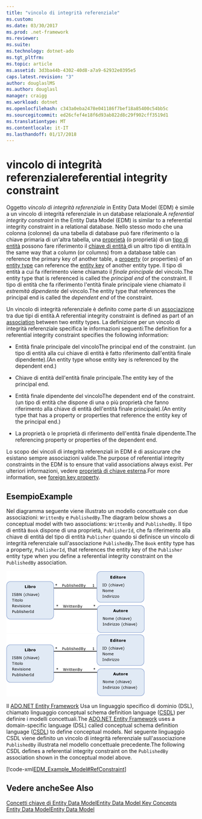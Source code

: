 ```yaml
---
title: "vincolo di integrità referenziale"
ms.custom: 
ms.date: 03/30/2017
ms.prod: .net-framework
ms.reviewer: 
ms.suite: 
ms.technology: dotnet-ado
ms.tgt_pltfrm: 
ms.topic: article
ms.assetid: 3d3ba44b-4302-40d8-a7a9-62932e0395e5
caps.latest.revision: "3"
author: douglaslMS
ms.author: douglasl
manager: craigg
ms.workload: dotnet
ms.openlocfilehash: c343a0eba2478e041186f7bef18a85400c54bb5c
ms.sourcegitcommit: ed26cfef4e18f6d93ab822d8c29f902cff3519d1
ms.translationtype: MT
ms.contentlocale: it-IT
ms.lasthandoff: 01/17/2018
---
```

# <a name="referential-integrity-constraint"></a><span data-ttu-id="b9eb1-102">vincolo di integrità referenziale</span><span class="sxs-lookup"><span data-stu-id="b9eb1-102">referential integrity constraint</span></span>
<span data-ttu-id="b9eb1-103">Oggetto *vincolo di integrità referenziale* in Entity Data Model (EDM) è simile a un vincolo di integrità referenziale in un database relazionale.</span><span class="sxs-lookup"><span data-stu-id="b9eb1-103">A *referential integrity constraint* in the Entity Data Model (EDM) is similar to a referential integrity constraint in a relational database.</span></span> <span data-ttu-id="b9eb1-104">Nello stesso modo che una colonna (colonne) da una tabella di database può fare riferimento o la chiave primaria di un'altra tabella, una [proprietà](../../../../docs/framework/data/adonet/property.md) (o proprietà) di un [tipo di entità](../../../../docs/framework/data/adonet/entity-type.md) possono fare riferimento il [chiave di entità ](../../../../docs/framework/data/adonet/entity-key.md) di un altro tipo di entità.</span><span class="sxs-lookup"><span data-stu-id="b9eb1-104">In the same way that a column (or columns) from a database table can reference the primary key of another table, a [property](../../../../docs/framework/data/adonet/property.md) (or properties) of an [entity type](../../../../docs/framework/data/adonet/entity-type.md) can reference the [entity key](../../../../docs/framework/data/adonet/entity-key.md) of another entity type.</span></span> <span data-ttu-id="b9eb1-105">Il tipo di entità a cui fa riferimento viene chiamato il *finale principale* del vincolo.</span><span class="sxs-lookup"><span data-stu-id="b9eb1-105">The entity type that is referenced is called the *principal end* of the constraint.</span></span> <span data-ttu-id="b9eb1-106">Il tipo di entità che fa riferimento l'entità finale principale viene chiamato il *estremità dipendente* del vincolo.</span><span class="sxs-lookup"><span data-stu-id="b9eb1-106">The entity type that references the principal end is called the *dependent end* of the constraint.</span></span>  
  
 <span data-ttu-id="b9eb1-107">Un vincolo di integrità referenziale è definito come parte di un [associazione](../../../../docs/framework/data/adonet/association-type.md) tra due tipi di entità.</span><span class="sxs-lookup"><span data-stu-id="b9eb1-107">A referential integrity constraint is defined as part of an [association](../../../../docs/framework/data/adonet/association-type.md) between two entity types.</span></span> <span data-ttu-id="b9eb1-108">La definizione per un vincolo di integrità referenziale specifica le informazioni seguenti:</span><span class="sxs-lookup"><span data-stu-id="b9eb1-108">The definition for a referential integrity constraint specifies the following information:</span></span>  
  
-   <span data-ttu-id="b9eb1-109">Entità finale principale del vincolo</span><span class="sxs-lookup"><span data-stu-id="b9eb1-109">The principal end of the constraint.</span></span> <span data-ttu-id="b9eb1-110">(un tipo di entità alla cui chiave di entità è fatto riferimento dall'entità finale dipendente).</span><span class="sxs-lookup"><span data-stu-id="b9eb1-110">(An entity type whose entity key is referenced by the dependent end.)</span></span>  
  
-   <span data-ttu-id="b9eb1-111">Chiave di entità dell'entità finale principale.</span><span class="sxs-lookup"><span data-stu-id="b9eb1-111">The entity key of the principal end.</span></span>  
  
-   <span data-ttu-id="b9eb1-112">Entità finale dipendente del vincolo</span><span class="sxs-lookup"><span data-stu-id="b9eb1-112">The dependent end of the constraint.</span></span> <span data-ttu-id="b9eb1-113">(un tipo di entità che dispone di una o più proprietà che fanno riferimento alla chiave di entità dell'entità finale principale).</span><span class="sxs-lookup"><span data-stu-id="b9eb1-113">(An entity type that has a property or properties that reference the entity key of the principal end.)</span></span>  
  
-   <span data-ttu-id="b9eb1-114">La proprietà o le proprietà di riferimento dell'entità finale dipendente.</span><span class="sxs-lookup"><span data-stu-id="b9eb1-114">The referencing property or properties of the dependent end.</span></span>  
  
 <span data-ttu-id="b9eb1-115">Lo scopo dei vincoli di integrità referenziali in EDM è di assicurare che esistano sempre associazioni valide.</span><span class="sxs-lookup"><span data-stu-id="b9eb1-115">The purpose of referential integrity constraints in the EDM is to ensure that valid associations always exist.</span></span> <span data-ttu-id="b9eb1-116">Per ulteriori informazioni, vedere [proprietà di chiave esterna](../../../../docs/framework/data/adonet/foreign-key-property.md).</span><span class="sxs-lookup"><span data-stu-id="b9eb1-116">For more information, see [foreign key property](../../../../docs/framework/data/adonet/foreign-key-property.md).</span></span>  
  
## <a name="example"></a><span data-ttu-id="b9eb1-117">Esempio</span><span class="sxs-lookup"><span data-stu-id="b9eb1-117">Example</span></span>  
 <span data-ttu-id="b9eb1-118">Nel diagramma seguente viene illustrato un modello concettuale con due associazioni: `WrittenBy` e `PublishedBy`.</span><span class="sxs-lookup"><span data-stu-id="b9eb1-118">The diagram below shows a conceptual model with two associations: `WrittenBy` and `PublishedBy`.</span></span> <span data-ttu-id="b9eb1-119">Il tipo di entità `Book` dispone di una proprietà, `PublisherId`, che fa riferimento alla chiave di entità del tipo di entità `Publisher` quando si definisce un vincolo di integrità referenziale sull'associazione `PublishedBy`.</span><span class="sxs-lookup"><span data-stu-id="b9eb1-119">The `Book` entity type has a property, `PublisherId`, that references the entity key of the `Publisher` entity type when you define a referential integrity constraint on the `PublishedBy` association.</span></span>  
  
 <span data-ttu-id="b9eb1-120">![RefConstraintModel](../../../../docs/framework/data/adonet/media/refconstraintmodel.gif "RefConstraintModel")</span><span class="sxs-lookup"><span data-stu-id="b9eb1-120">![RefConstraintModel](../../../../docs/framework/data/adonet/media/refconstraintmodel.gif "RefConstraintModel")</span></span>  
  
 <span data-ttu-id="b9eb1-121">Il [ADO.NET Entity Framework](../../../../docs/framework/data/adonet/ef/index.md) Usa un linguaggio specifico di dominio (DSL), chiamato linguaggio conceptual schema definition language ([CSDL](../../../../docs/framework/data/adonet/ef/language-reference/csdl-specification.md)) per definire i modelli concettuali.</span><span class="sxs-lookup"><span data-stu-id="b9eb1-121">The [ADO.NET Entity Framework](../../../../docs/framework/data/adonet/ef/index.md) uses a domain-specific language (DSL) called conceptual schema definition language ([CSDL](../../../../docs/framework/data/adonet/ef/language-reference/csdl-specification.md)) to define conceptual models.</span></span> <span data-ttu-id="b9eb1-122">Nel seguente linguaggio CSDL viene definito un vincolo di integrità referenziale sull'associazione `PublishedBy` illustrata nel modello concettuale precedente.</span><span class="sxs-lookup"><span data-stu-id="b9eb1-122">The following CSDL defines a referential integrity constraint on the `PublishedBy` association shown in the conceptual model above.</span></span>  
  
 [!code-xml[EDM_Example_Model#RefConstraint](../../../../samples/snippets/xml/VS_Snippets_Data/edm_example_model/xml/books4.edmx#refconstraint)]  
  
## <a name="see-also"></a><span data-ttu-id="b9eb1-123">Vedere anche</span><span class="sxs-lookup"><span data-stu-id="b9eb1-123">See Also</span></span>  
 [<span data-ttu-id="b9eb1-124">Concetti chiave di Entity Data Model</span><span class="sxs-lookup"><span data-stu-id="b9eb1-124">Entity Data Model Key Concepts</span></span>](../../../../docs/framework/data/adonet/entity-data-model-key-concepts.md)  
 [<span data-ttu-id="b9eb1-125">Entity Data Model</span><span class="sxs-lookup"><span data-stu-id="b9eb1-125">Entity Data Model</span></span>](../../../../docs/framework/data/adonet/entity-data-model.md)
